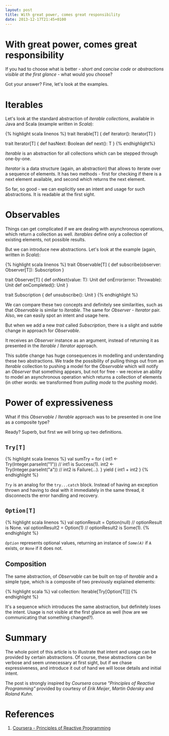 ```yaml
---
layout: post
title: With great power, comes great responsibility
date: 2013-12-17T21:45+0100
---
```


# With great power, comes great responsibility

If you had to choose what is better - *short and concise code* or *abstractions visible at the first glance* - what would you choose?

Got your answer? Fine, let's look at the examples.

# Iterables

Let's look at the standard abstraction of *iterable collections*, available in Java and Scala (example written in *Scala*):

{% highlight scala linenos %}
trait Iterable[T] {
  def iterator(): Iterator[T]
}

trait Iterator[T] {
  def hasNext: Boolean
  def next(): T
}
{% endhighlight%}

*Iterable* is an abstraction for all collections which can be stepped through one-by-one.

*Iterator* is a data structure (again, an abstraction) that allows to iterate over a sequence of elements. It has two methods - first for checking if there is a next element available, and second which returns the next element.

So far, so good - we can explicitly see an intent and usage for such abstractions. It is readable at the first sight.

# Observables

Things can get complicated if we are dealing with asynchronous operations, which return a collection as well. *Iterables* define only a collection of existing elements, not possible results.

But we can introduce new abstractions. Let's look at the example (again, written in *Scala*):

{% highlight scala linenos %}
trait Observable[T] {
  def subscribe(observer: Observer[T]): Subscription
}

trait Observer[T] {
  def onNext(value: T): Unit
  def onError(error: Throwable): Unit
  def onCompleted(): Unit
}

trait Subscription {
  def unsubscribe(): Unit
}
{% endhighlight %}

We can compare these two concepts and definitely see similarities, such as that *Observable* is similar to *Iterable*. The same for *Observer* - *Iterator* pair. Also, we can easily spot an intent and usage here.

But when we add a new *trait* called *Subscription*, there is a slight and subtle change in approach for *Observable*.

It receives an *Observer* instance as an argument, instead of returning it as presented in the *Iterable* / *Iterator* approach.

This subtle change has huge consequences in modelling and understanding these two abstractions. We trade the possibility of pulling things out from an *Iterable* collection to pushing a model for the *Observable* which will notify an *Observer* that something appears, but not for free - we receive an ability to model an asynchronous operation which returns a collection of elements (in other words: we transformed from *pulling mode* to the *pushing mode*).

# Power of expressiveness

What if this *Observable* / *Iterable* approach was to be presented in one line as a composite type?

Ready? Superb, but first we will bring up two definitions.

## `Try[T]`

{% highlight scala linenos %}
val sumTry = for {
  int1 <- Try(Integer.parseInt("1"))   // int1 is Success(1).
  int2 <- Try(Integer.parseInt("a"))   // int2 is Failure(...).
} yield {
  int1 + int2
}
{% endhighlight %}

*`Try`* is an analog for the `try...catch` block. Instead of having an exception thrown and having to deal with it immediately in the same thread, it disconnects the error handling and recovery.

## `Option[T]`

{% highlight scala linenos %}
val optionResult = Option(null)   // optionResult is None.
val optionResult2 = Option(1)     // optionResult2 is Some(1).
{% endhighlight %}

*`Option`* represents optional values, returning an instance of *`Some(A)`* if `A` exists, or *`None`* if it does not.

## Composition

The same abstraction, of *Observable* can be built on top of *Iterable* and a simple type, which is a composite of two previously explained elements:

{% highlight scala %}
val collection: Iterable[Try[Option[T]]]
{% endhighlight %}

It's a sequence which introduces the same abstraction, but definitely loses the intent. Usage is not visible at the first glance as well (how are we communicating that something changed?).

# Summary

The whole point of this article is to illustrate that intent and usage can be provided by certain abstractions. Of course, these abstractions can be verbose and seem unnecessary at first sight, but if we chase expressiveness, and introduce it out of hand we will loose details and initial intent.

The post is strongly inspired by *Coursera* course *"Principles of Reactive Programming"* provided by courtesy of *Erik Meijer*, *Martin Odersky* and *Roland Kuhn*.

# References

1. [Coursera - Principles of Reactive Programming](https://www.coursera.org/course/reactive)
